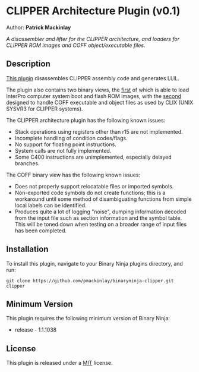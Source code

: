 # CLIPPER Architecture Plugin (v0.1)
Author: **Patrick Mackinlay**

_A disassembler and lifter for the CLIPPER architecture, and loaders for
CLIPPER ROM images and COFF object/executable files._

## Description

[This plugin](clipper.py) disassembles CLIPPER assembly code and generates LLIL.

The plugin also contains two binary views, the [first](rom.py) of which is able
to load InterPro computer system boot and flash ROM images, with the [second](coff.py)
designed to handle COFF executable and object files as used by CLIX (UNIX SYSVR3
for CLIPPER systems).

The CLIPPER architecture plugin has the following known issues:

* Stack operations using registers other than r15 are not implemented.
* Incomplete handling of condition codes/flags.
* No support for floating point instructions.
* System calls are not fully implemented.
* Some C400 instructions are unimplemented, especially delayed branches.

The COFF binary view has the following known issues:

* Does not properly support relocatable files or imported symbols.
* Non-exported code symbols do not create functions; this is a workaround
until some method of disambiguating functions from simple local labels
can be identified.
* Produces quite a lot of logging "noise", dumping information decoded from
the input file such as section information and the symbol table. This will
be toned down when testing on a broader range of input files has been completed.

## Installation

To install this plugin, navigate to your Binary Ninja plugins directory, and run:

```git clone https://github.com/pmackinlay/binaryninja-clipper.git clipper```

## Minimum Version

This plugin requires the following minimum version of Binary Ninja:

 * release - 1.1.1038

## License

This plugin is released under a [MIT](LICENSE) license.

